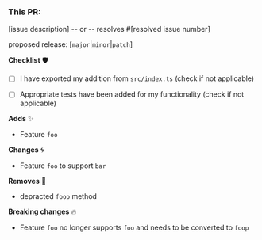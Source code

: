 ### This PR:

[issue description]
-- or --
resolves #[resolved issue number]

proposed release: [`major`|`minor`|`patch`]

**Checklist** 🛡
- [ ] I have exported my addition from `src/index.ts` (check if not applicable)
- [ ] Appropriate tests have been added for my functionality (check if not applicable)


**Adds** ✨
- Feature `foo`

**Changes** 🌀
- Feature `foo` to support `bar`

**Removes** 👋
- depracted `foop` method

**Breaking changes** 🔥
- Feature `foo` no longer supports `foo` and needs to be converted to `foop`
